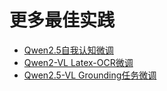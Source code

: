 
# 更多最佳实践

- [Qwen2.5自我认知微调](https://github.com/modelscope/ms-swift/tree/main/examples/notebook/qwen2_5-self-cognition)
- [Qwen2-VL Latex-OCR微调](https://github.com/modelscope/ms-swift/tree/main/examples/notebook/qwen2vl-ocr)
- [Qwen2.5-VL Grounding任务微调](https://github.com/modelscope/ms-swift/tree/main/examples/notebook/qwen2_5-vl-grounding)
